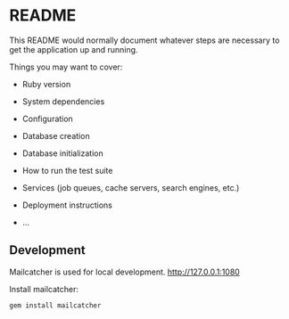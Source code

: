 # README

This README would normally document whatever steps are necessary to get the
application up and running.

Things you may want to cover:

* Ruby version

* System dependencies

* Configuration

* Database creation

* Database initialization

* How to run the test suite

* Services (job queues, cache servers, search engines, etc.)

* Deployment instructions

* ...

## Development

Mailcatcher is used for local development.
  http://127.0.0.1:1080

Install mailcatcher:

```bash
gem install mailcatcher
```
